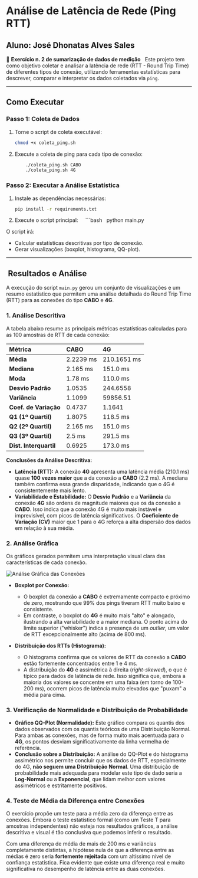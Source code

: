 # Análise de Latência de Rede (Ping RTT)
## Aluno: José Dhonatas Alves Sales

📘 **Exercício n. 2 de sumarização de dados de medição**  
Este projeto tem como objetivo coletar e analisar a latência de rede (RTT - Round Trip Time) de diferentes tipos de conexão, utilizando ferramentas estatísticas para descrever, comparar e interpretar os dados coletados via `ping`.

---

## Como Executar

### Passo 1: Coleta de Dados

1. Torne o script de coleta executável:
    ```bash
    chmod +x coleta_ping.sh
    ```

2. Execute a coleta de ping para cada tipo de conexão:
    ```bash
        ./coleta_ping.sh CABO
        ./coleta_ping.sh 4G
    ```



### Passo 2: Executar a Análise Estatística

1. Instale as dependências necessárias:
    ```bash
    pip install -r requirements.txt
    ```
  

2. Execute o script principal:
    ```bash
        python main.py


O script irá:

* Calcular estatísticas descritivas por tipo de conexão.
* Gerar visualizações (boxplot, histograma, QQ-plot).

---

##  Resultados e Análise

A execução do script `main.py` gerou um conjunto de visualizações e um resumo estatístico que permitem uma análise detalhada do Round Trip Time (RTT) para as conexões do tipo **CABO** e **4G**.

### 1. Análise Descritiva

A tabela abaixo resume as principais métricas estatísticas calculadas para as 100 amostras de RTT de cada conexão:

| Métrica | CABO | 4G |
| :--- | :--- | :--- |
| **Média** | 2.2239 ms | 210.1651 ms |
| **Mediana** | 2.165 ms | 151.0 ms |
| **Moda** | 1.78 ms | 110.0 ms |
| **Desvio Padrão** | 1.0535 | 244.6558 |
| **Variância** | 1.1099 | 59856.51 |
| **Coef. de Variação**| 0.4737 | 1.1641 |
| **Q1 (1º Quartil)** | 1.8075 | 118.5 ms |
| **Q2 (2º Quartil)** | 2.165 ms | 151.0 ms |
| **Q3 (3º Quartil)** | 2.5 ms | 291.5 ms |
| **Dist. Interquartil**| 0.6925 | 173.0 ms |

**Conclusões da Análise Descritiva:**

* **Latência (RTT):** A conexão **4G** apresenta uma latência média (210.1 ms) quase **100 vezes maior** que a da conexão a **CABO** (2.2 ms). A mediana também confirma essa grande disparidade, indicando que o 4G é consistentemente mais lento.
* **Variabilidade e Estabilidade:** O **Desvio Padrão** e a **Variância** da conexão **4G** são ordens de magnitude maiores que os da conexão a **CABO**. Isso indica que a conexão 4G é muito mais instável e imprevisível, com picos de latência significativos. O **Coeficiente de Variação (CV)** maior que 1 para o 4G reforça a alta dispersão dos dados em relação à sua média.

### 2. Análise Gráfica

Os gráficos gerados permitem uma interpretação visual clara das características de cada conexão.

![Análise Gráfica das Conexões](https://i.imgur.com/gK5UjF7.png)

* **Boxplot por Conexão:**
    * O boxplot da conexão a **CABO** é extremamente compacto e próximo de zero, mostrando que 99% dos pings tiveram RTT muito baixo e consistente.
    * Em contraste, o boxplot do **4G** é muito mais "alto" e alongado, ilustrando a alta variabilidade e a maior mediana. O ponto acima do limite superior ("whisker") indica a presença de um *outlier*, um valor de RTT excepcionalmente alto (acima de 800 ms).

* **Distribuição dos RTTs (Histograma):**
    * O histograma confirma que os valores de RTT da conexão a **CABO** estão fortemente concentrados entre 1 e 4 ms.
    * A distribuição do **4G** é assimétrica à direita (*right-skewed*), o que é típico para dados de latência de rede. Isso significa que, embora a maioria dos valores se concentre em uma faixa (em torno de 100-200 ms), ocorrem picos de latência muito elevados que "puxam" a média para cima.

### 3. Verificação de Normalidade e Distribuição de Probabilidade

* **Gráfico QQ-Plot (Normalidade):** Este gráfico compara os quantis dos dados observados com os quantis teóricos de uma Distribuição Normal. Para ambas as conexões, mas de forma muito mais acentuada para o **4G**, os pontos desviam significativamente da linha vermelha de referência.
* **Conclusão sobre a Distribuição:** A análise do QQ-Plot e do histograma assimétrico nos permite concluir que os dados de RTT, especialmente do 4G, **não seguem uma Distribuição Normal**. Uma distribuição de probabilidade mais adequada para modelar este tipo de dado seria a **Log-Normal** ou a **Exponencial**, que lidam melhor com valores assimétricos e estritamente positivos.

### 4. Teste de Média da Diferença entre Conexões

O exercício propõe um teste para a média zero da diferença entre as conexões. Embora o teste estatístico formal (como um Teste T para amostras independentes) não esteja nos resultados gráficos, a análise descritiva e visual é tão conclusiva que podemos inferir o resultado.

Com uma diferença de média de mais de 200 ms e variâncias completamente distintas, a hipótese nula de que a diferença entre as médias é zero seria **fortemente rejeitada** com um altíssimo nível de confiança estatística. Fica evidente que existe uma diferença real e muito significativa no desempenho de latência entre as duas conexões.